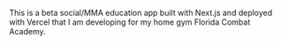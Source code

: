 This is a beta social/MMA education app built with Next.js and deployed with Vercel that I am developing for my home gym Florida Combat Academy.
